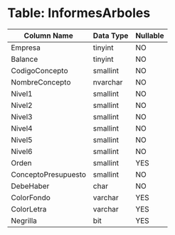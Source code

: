 # Table: InformesArboles

| Column Name | Data Type | Nullable |
|-------------|-----------|----------|
| Empresa | tinyint | NO |
| Balance | tinyint | NO |
| CodigoConcepto | smallint | NO |
| NombreConcepto | nvarchar | NO |
| Nivel1 | smallint | NO |
| Nivel2 | smallint | NO |
| Nivel3 | smallint | NO |
| Nivel4 | smallint | NO |
| Nivel5 | smallint | NO |
| Nivel6 | smallint | NO |
| Orden | smallint | YES |
| ConceptoPresupuesto | smallint | NO |
| DebeHaber | char | NO |
| ColorFondo | varchar | YES |
| ColorLetra | varchar | YES |
| Negrilla | bit | YES |
